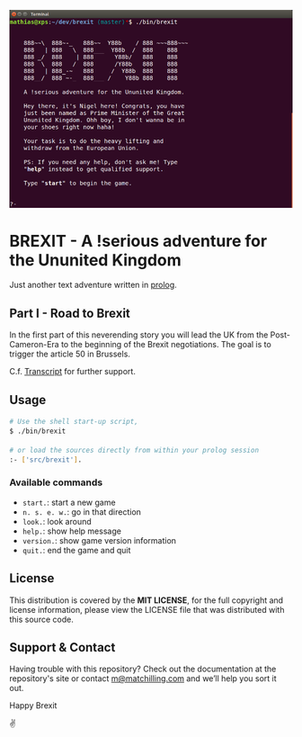 ![Brexit start-up screen](./resource/brexit.png)

# BREXIT - A !serious adventure for the Ununited Kingdom
Just another text adventure written in [prolog](http://www.swi-prolog.org/).

## Part I - Road to Brexit
In the first part of this neverending story you will lead the UK from the Post-Cameron-Era to the beginning of the Brexit negotiations. The goal is to trigger the article 50 in Brussels.

C.f. [Transcript](transcript.md) for further support.

## Usage
```sh
# Use the shell start-up script,
$ ./bin/brexit

# or load the sources directly from within your prolog session
:- ['src/brexit'].
```

### Available commands
* `start.`: start a new game
* `n. s. e. w.`: go in that direction
* `look.`: look around
* `help.`: show help message
* `version.`: show game version information
* `quit.`: end the game and quit

## License
This distribution is covered by the **MIT LICENSE**, for the full copyright and license information, please view the LICENSE file that was distributed with this source code.

## Support & Contact
Having trouble with this repository? Check out the documentation at the repository's site or contact m@matchilling.com and we’ll help you sort it out.

Happy Brexit

:v:
